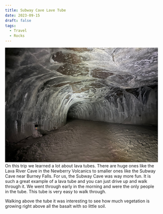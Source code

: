 ```yaml
---
title: Subway Cave Lave Tube
date: 2023-09-15
draft: false
tags:
  - Travel
  - Rocks
---
```



![Subway Cave lava tube](lavatube.jpg)
On this trip we learned a lot about lava tubes.  There are huge ones like the Lava River Cave in the Newberry Volcanics to smaller ones like the Subway Cave near Burney Falls. For us, the Subway Cave was way more fun.  It is such a great example of a lava tube and you can just drive up and walk through it. We went through early in the morning and were the only people in the tube. This tube is very easy to walk through.

Walking  above the tube it was interesting to see how much vegetation is growing right above all the basalt with so little soil.